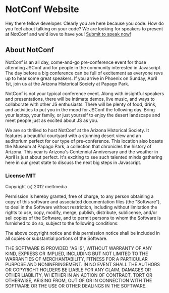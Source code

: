 # NotConf Website

Hey there fellow developer. Clearly you are here because you code. How do you feel about talking on your code? We are looking for speakers to present at NotConf and we'd love to have you! [Submit to speak now!](http://notconf.com/register/speaker)

## About NotConf
NotConf is an all day, come-and-go pre-conference event for those attending JSConf and for people in the community interested in Javascript. The day before a big conference can be full of excitement as everyone revs up to hear some great speakers. If you arrive in Phoenix on Sunday, April 1st, join us at the Arizona Historical Society at Papago Park.

NotConf is not your typical conference event. Along with insightful speakers and presentations, there will be intimate demos, live music, and ways to collaborate with other JS enthusiasts. There will be plenty of food, drink, and activities to put you in the mood for JSConf the following day. Bring your laptop, your family, or just yourself to enjoy the desert landscape and meet people just as excited about JS as you.

We are so thrilled to host NotConf at the Arizona HIstorical Society. It features a beautiful courtyard with a stunning desert view and an auditorium perfect for our type of pre-conference. This location also boasts the Museum at Papago Park, a collection that chronicles the history of Arizona. This year is Arizona's Centennial Anniversary and the weather in April is just about perfect. It's exciting to see such talented minds gathering here in our great state to discuss the next big steps in Javascript.

### License MIT
Copyright (c) 2012 meltmedia

Permission is hereby granted, free of charge, to any person obtaining a copy of this software and associated documentation files (the "Software"), to deal in the Software without restriction, including without limitation the rights to use, copy, modify, merge, publish, distribute, sublicense, and/or sell copies of the Software, and to permit persons to whom the Software is furnished to do so, subject to the following conditions:

The above copyright notice and this permission notice shall be included in all copies or substantial portions of the Software.

THE SOFTWARE IS PROVIDED "AS IS", WITHOUT WARRANTY OF ANY KIND, EXPRESS OR IMPLIED, INCLUDING BUT NOT LIMITED TO THE WARRANTIES OF MERCHANTABILITY, FITNESS FOR A PARTICULAR PURPOSE AND NONINFRINGEMENT. IN NO EVENT SHALL THE AUTHORS OR COPYRIGHT HOLDERS BE LIABLE FOR ANY CLAIM, DAMAGES OR OTHER LIABILITY, WHETHER IN AN ACTION OF CONTRACT, TORT OR OTHERWISE, ARISING FROM, OUT OF OR IN CONNECTION WITH THE SOFTWARE OR THE USE OR OTHER DEALINGS IN THE SOFTWARE.